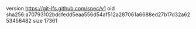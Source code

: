 version https://git-lfs.github.com/spec/v1
oid sha256:a70793102bdcfedd5eaa556d54af512a287061a6688ed27b17d32a6253458482
size 17361
